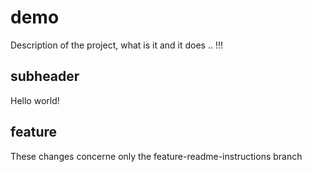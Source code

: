 # demo
Description of the project, what is it and it does ..
!!!
## subheader
Hello world!

## feature
These changes concerne only the feature-readme-instructions branch